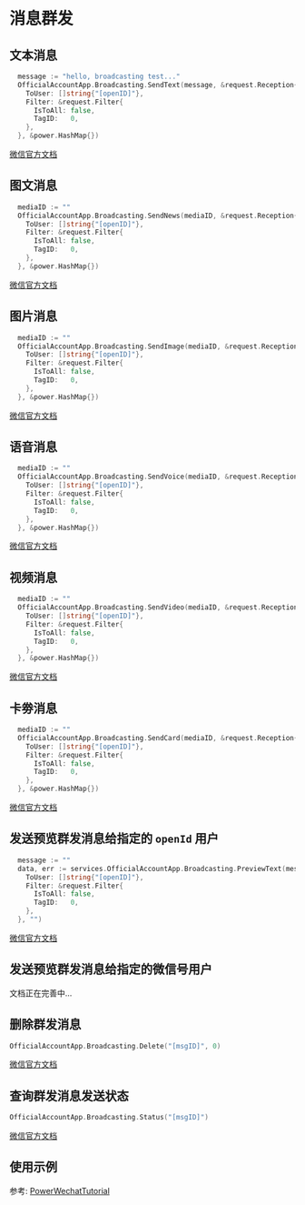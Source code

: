 # 消息群发

## 文本消息
``` go
  message := "hello, broadcasting test..."
  OfficialAccountApp.Broadcasting.SendText(message, &request.Reception{
    ToUser: []string{"[openID]"},
    Filter: &request.Filter{
      IsToAll: false,
      TagID:   0,
    },
  }, &power.HashMap{})
```
[微信官方文档](https://developers.weixin.qq.com/doc/offiaccount/Message_Management/Batch_Sends_and_Originality_Checks.html)

## 图文消息
``` go
  mediaID := ""
  OfficialAccountApp.Broadcasting.SendNews(mediaID, &request.Reception{
    ToUser: []string{"[openID]"},
    Filter: &request.Filter{
      IsToAll: false,
      TagID:   0,
    },
  }, &power.HashMap{})
```
[微信官方文档](https://developers.weixin.qq.com/doc/offiaccount/Message_Management/Batch_Sends_and_Originality_Checks.html)

## 图片消息
``` go
  mediaID := ""
  OfficialAccountApp.Broadcasting.SendImage(mediaID, &request.Reception{
    ToUser: []string{"[openID]"},
    Filter: &request.Filter{
      IsToAll: false,
      TagID:   0,
    },
  }, &power.HashMap{})
```
[微信官方文档](https://developers.weixin.qq.com/doc/offiaccount/Message_Management/Batch_Sends_and_Originality_Checks.html)

## 语音消息
``` go
  mediaID := ""
  OfficialAccountApp.Broadcasting.SendVoice(mediaID, &request.Reception{
    ToUser: []string{"[openID]"},
    Filter: &request.Filter{
      IsToAll: false,
      TagID:   0,
    },
  }, &power.HashMap{})
```
[微信官方文档](https://developers.weixin.qq.com/doc/offiaccount/Message_Management/Batch_Sends_and_Originality_Checks.html)

## 视频消息
``` go
  mediaID := ""
  OfficialAccountApp.Broadcasting.SendVideo(mediaID, &request.Reception{
    ToUser: []string{"[openID]"},
    Filter: &request.Filter{
      IsToAll: false,
      TagID:   0,
    },
  }, &power.HashMap{})
```
[微信官方文档](https://developers.weixin.qq.com/doc/offiaccount/Message_Management/Batch_Sends_and_Originality_Checks.html)

## 卡劵消息
``` go
  mediaID := ""
  OfficialAccountApp.Broadcasting.SendCard(mediaID, &request.Reception{
    ToUser: []string{"[openID]"},
    Filter: &request.Filter{
      IsToAll: false,
      TagID:   0,
    },
  }, &power.HashMap{})
```
[微信官方文档](https://developers.weixin.qq.com/doc/offiaccount/Message_Management/Batch_Sends_and_Originality_Checks.html)

## 发送预览群发消息给指定的 `openId` 用户
``` go
  message := ""
  data, err := services.OfficialAccountApp.Broadcasting.PreviewText(message, &request.Reception{
    ToUser: []string{"[openID]"},
    Filter: &request.Filter{
      IsToAll: false,
      TagID:   0,
    },
  }, "")
```
[微信官方文档](https://developers.weixin.qq.com/doc/offiaccount/Message_Management/Batch_Sends_and_Originality_Checks.html)

## 发送预览群发消息给指定的微信号用户
文档正在完善中... 

## 删除群发消息 
``` go
OfficialAccountApp.Broadcasting.Delete("[msgID]", 0)
```
[微信官方文档](https://developers.weixin.qq.com/doc/offiaccount/Message_Management/Batch_Sends_and_Originality_Checks.html)

## 查询群发消息发送状态
``` go
OfficialAccountApp.Broadcasting.Status("[msgID]")
```
[微信官方文档](https://developers.weixin.qq.com/doc/offiaccount/Message_Management/Batch_Sends_and_Originality_Checks.html)



## 使用示例

参考: [PowerWechatTutorial](https://github.com/ArtisanCloud/PowerWechatTutorial/blob/master/controllers/official-account/broadcasting.go)
